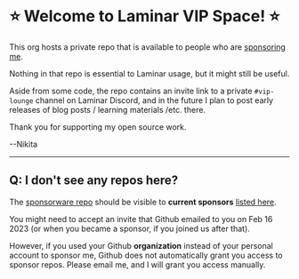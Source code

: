 # ⭐ Welcome to Laminar VIP Space! ⭐

This org hosts a private repo that is available to people who are [sponsoring me](https://github.com/sponsors/raquo).

Nothing in that repo is essential to Laminar usage, but it might still be useful.

Aside from some code, the repo contains an invite link to a private `#vip-lounge` channel on Laminar Discord, and in the future I plan to post early releases of blog posts / learning materials /etc. there.

Thank you for supporting my open source work.

--Nikita

---

## Q: I don't see any repos here?

The [sponsorware repo](https://github.com/Laminar-VIP/sponsorware) should be visible to **current sponsors** [listed here](https://github.com/sponsors/raquo).

You might need to accept an invite that Github emailed to you on Feb 16 2023 (or when you became a sponsor, if you joined us after that).

However, if you used your Github **organization** instead of your personal account to sponsor me, Github does not automatically grant you access to sponsor repos. Please email me, and I will grant you access manually.
